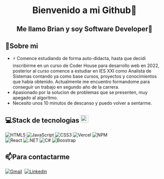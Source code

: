 
<div align="center">

  # Bienvenido a mi Github👋  
  ## Me llamo Brian y soy Software Developer👋
  
</div>

<div >
  
  ## 🧭Sobre mi

  
  - ⚡ Comence estudiando de forma auto-didacta, hasta que decidi inscribirme en un curso de Coder House para desarrollo web en 2022, posterior al curso comence a estudiar en IES XXI como Analista de Sistemas contando ya como base cursos, proyectos y conocimientos que          habia obtenido. Actualmente me encuentro formandome para conseguir un trabajo en segundo año de la carrera.
  - Apasionado por la solucion de problemas que se presenten, muy apegado al algoritmo.
  - Necesito unos 10 minutos de descanso y puedo volver a sentarme.

  ## 💻Stack de tecnologias <img src = "https://media2.giphy.com/media/QssGEmpkyEOhBCb7e1/giphy.gif?cid=ecf05e47a0n3gi1bfqntqmob8g9aid1oyj2wr3ds3mg700bl&rid=giphy.gif" width = 24px> 
![HTML5](https://img.shields.io/badge/html5-%23E34F26.svg?style=for-the-badge&logo=html5&logoColor=white) ![JavaScript](https://img.shields.io/badge/javascript-%23323330.svg?style=for-the-badge&logo=javascript&logoColor=%23F7DF1E) ![CSS3](https://img.shields.io/badge/css3-%231572B6.svg?style=for-the-badge&logo=css3&logoColor=white) ![Vercel](https://img.shields.io/badge/vercel-%23000000.svg?style=for-the-badge&logo=vercel&logoColor=white) ![NPM](https://img.shields.io/badge/NPM-%23000000.svg?style=for-the-badge&logo=npm&logoColor=white)  
![React](https://img.shields.io/badge/React-20232A?style=for-the-badge&logo=react&logoColor=61DAFB)  ![.NET](https://img.shields.io/badge/.NET-5C2D91?style=for-the-badge&logo=.net&logoColor=white) ![C#](https://img.shields.io/badge/C%23-239120?style=for-the-badge&logo=c-sharp&logoColor=white) ![Boostrap](https://img.shields.io/badge/Bootstrap-563D7C?style=for-the-badge&logo=bootstrap&logoColor=white)
  <br>


  
  <!--![Descripción de la imagen] (https://www.canva.com/design/DAGC0WivUJU/Z0mHRyDaiTSnEbBzizhxiw/edit?utm_content=DAGC0WivUJU&utm_campaign=designshare&utm_medium=link2&utm_source=sharebutton)&nbsp;-->

</div>

<div>
  
  ## 📫Para contactarme
  
   [![Gmail](https://img.shields.io/badge/Gmail-D14836?style=for-the-badge&logo=gmail&logoColor=white)](https://mail.google.com/mail/u/0/#inbox)&nbsp;
   [![Linkedin](https://img.shields.io/badge/LinkedIn-0077B5?style=for-the-badge&logo=linkedin&logoColor=white)](https://www.linkedin.com/in/brian-heredia-4a7a12240/)&nbsp;
</div>
